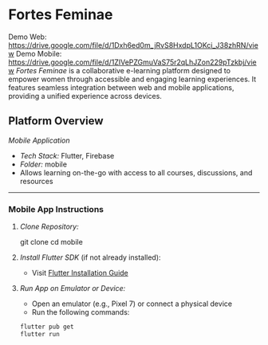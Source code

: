 # Fortes Feminae
Demo Web: https://drive.google.com/file/d/1Dxh6ed0m_jRvS8HxdpL1OKci_J38zhRN/view
Demo Mobile: https://drive.google.com/file/d/1ZIVePZGmuVaS75r2qLhJZon229pTzkbj/view
*Fortes Feminae* is a collaborative e-learning platform designed to empower women through accessible and engaging learning experiences. It features seamless integration between web and mobile applications, providing a unified experience across devices.

## Platform Overview

*Mobile Application*
- *Tech Stack:* Flutter, Firebase
- *Folder:* mobile
- Allows learning on-the-go with access to all courses, discussions, and resources

---

### Mobile App Instructions

1. *Clone Repository:*
   
   git clone <repository-url>
   cd mobile
   

2. *Install Flutter SDK* (if not already installed):
   - Visit [Flutter Installation Guide](https://flutter.dev/docs/get-started/install)

3. *Run App on Emulator or Device:*
   - Open an emulator (e.g., Pixel 7) or connect a physical device
   - Run the following commands:
   ```bash
   flutter pub get
   flutter run
   ```
   
